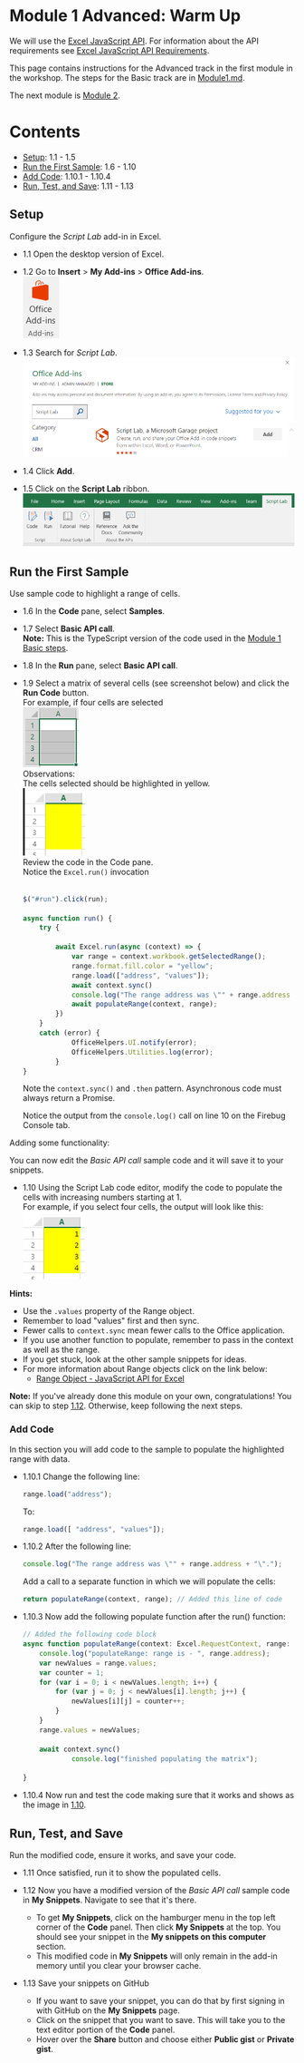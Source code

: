 # Module 1 Advanced: Warm Up

We will use the [Excel JavaScript API](https://dev.office.com/reference/add-ins/excel/application). For information about the API requirements see [Excel JavaScript API Requirements](https://github.com/OfficeDev/office-js-docs/blob/master/reference/requirement-sets/excel-api-requirement-sets.md).

This page contains instructions for the Advanced track in the first module in the workshop. The steps for the Basic track are in [Module1.md](Module1.md).

The next module is [Module 2](Module2.md).

# Contents
* [Setup](#setup): 1.1 - 1.5
* [Run the First Sample](#run-the-first-sample): 1.6 - 1.10
* [Add Code](#add-code): 1.10.1 - 1.10.4
* [Run, Test, and Save](#run-test-and-save): 1.11 - 1.13
## Setup
Configure the *Script Lab* add-in in Excel.

- 1.1 Open the desktop version of Excel.

- 1.2 Go to **Insert** > **My Add-ins** > **Office Add-ins**.  
    ![alt text](Module_1_Office_Add-ins_button.png "Office Add-ins button")

- 1.3 Search for *Script Lab*.  
    ![alt text](Module_1_Script_Lab_in_store.png "Script Lab add-in in the Office Add-ins Store")

- 1.4 Click **Add**.

- 1.5 Click on the **Script Lab** ribbon.  
    ![alt text](Module_1_Script_Lab_ribbon.png "Script Lab ribbon")

## Run the First Sample
Use sample code to highlight a range of cells.

- 1.6 In the **Code** pane, select **Samples**.

- 1.7 Select **Basic API call**.  
    **Note:** This is the TypeScript version of the code used in the [Module 1 Basic steps](Module1.md).

- 1.8 In the **Run** pane, select **Basic API call**.

- 1.9 Select a matrix of several cells (see screenshot below) and click the **Run Code** button.  
    For example, if four cells are selected  
    ![alt text](Module_1_cells_selected.png "Selected cells")  
    Observations:  
    The cells selected should be highlighted in yellow.  
    ![alt text](Module_1_cells_highlighted.PNG "Highlighted cells")  
    Review the code in the Code pane.  
    Notice the ```Excel.run()``` invocation  

    ```typescript

    $("#run").click(run);

    async function run() {
        try {
    
            await Excel.run(async (context) => {
                var range = context.workbook.getSelectedRange();
                range.format.fill.color = "yellow";
                range.load(["address", "values"]);
                await context.sync()
                console.log("The range address was \"" + range.address + "\".");
                await populateRange(context, range);
            })
        }
        catch (error) {
                OfficeHelpers.UI.notify(error);
                OfficeHelpers.Utilities.log(error);
            }
    }
    ```  
    Note the ```context.sync()``` and ```.then``` pattern. Asynchronous code must always return a Promise.  

    Notice the output from the ```console.log()``` call on line 10 on the Firebug Console tab.

Adding some functionality:

You can now edit the *Basic API call* sample code and it will save it to your snippets.

- <a name="1.10" />1.10 Using the Script Lab code editor, modify the code to populate the cells with increasing numbers starting at 1.  
    For example, if you select four cells, the output will look like this:  
    ![alt text](Module_1_cells_highlighted_with_data.png "Highlighted cells with values")

**Hints:**

* Use the `.values` property of the Range object.
* Remember to load "values" first and then sync.
* Fewer calls to `context.sync` mean fewer calls to the Office application.
* If you use another function to populate, remember to pass in the context as well as the range.
* If you get stuck, look at the other sample snippets for ideas.
* For more information about Range objects click on the link below:  
    * [Range Object - JavaScript API for Excel](https://github.com/OfficeDev/office-js-docs/blob/master/reference/excel/range.md)

**Note:** If you've already done this module on your own, congratulations! You can skip to step [1.12](#1.12). Otherwise, keep following the next steps.

### Add Code
In this section you will add code to the sample to populate the highlighted range with data.

- 1.10.1 Change the following line: 
    ```typescript
    range.load("address");
    ```  
    To: 
    ```typescript
    range.load([ "address", "values"]);
    ```

- 1.10.2 After the following line:  
    ```typescript
    console.log("The range address was \"" + range.address + "\".");
    ```  
    Add a call to a separate function in which we will populate the cells:  
    ```typescript  
    return populateRange(context, range); // Added this line of code  
    ```

- 1.10.3 Now add the following populate function after the run() function:  
    ```typescript
    // Added the following code block
    async function populateRange(context: Excel.RequestContext, range: Excel.Range) {
        console.log("populateRange: range is - ", range.address);
        var newValues = range.values;
        var counter = 1;
        for (var i = 0; i < newValues.length; i++) {
            for (var j = 0; j < newValues[i].length; j++) {
                newValues[i][j] = counter++;
            }
        }
        range.values = newValues;
    
        await context.sync()
                console.log("finished populating the matrix");
    
    }
    ```  

- 1.10.4 Now run and test the code making sure that it works and shows as the image in [1.10](#1.10).

## Run, Test, and Save
Run the modified code, ensure it works, and save your code.

- 1.11 Once satisfied, run it to show the populated cells.

- <a name="1.12" />1.12 Now you have a modified version of the *Basic API call* sample code in **My Snippets**. Navigate to see that it's there.  
    * To get **My Snippets**, click on the hamburger menu in the top left corner of the **Code** panel. Then click **My Snippets** at the top. You should see your snippet in the **My snippets on this computer** section.
    * This modified code in **My Snippets** will only remain in the add-in memory until you clear your browser cache.

- 1.13 Save your snippets on GitHub
    * If you want to save your snippet, you can do that by first signing in with GitHub on the **My Snippets** page.
    * Click on the snippet that you want to save. This will take you to the text editor portion of the **Code** panel.
    * Hover over the **Share** button and choose either **Public gist** or **Private gist**.
